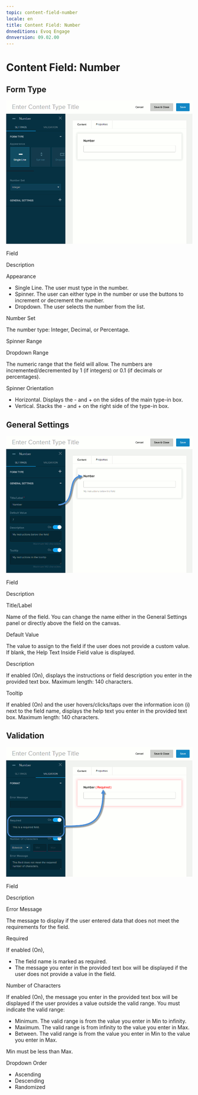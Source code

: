 ```yaml
---
topic: content-field-number
locale: en
title: Content Field: Number
dnneditions: Evoq Engage
dnnversion: 09.02.00
---
```


# Content Field: Number

## Form Type

  

![Form Type for Number field](img/scr-ContentField-Number-formtype.gif)

  

Field

Description

Appearance

*   Single Line. The user must type in the number.
*   Spinner. The user can either type in the number or use the buttons to increment or decrement the number.
*   Dropdown. The user selects the number from the list.

Number Set

The number type: Integer, Decimal, or Percentage.

Spinner Range

Dropdown Range

The numeric range that the field will allow. The numbers are incremented/decremented by 1 (if integers) or 0.1 (if decimals or percentages).

Spinner Orientation

*   Horizontal. Displays the - and + on the sides of the main type-in box.
*   Vertical. Stacks the - and + on the right side of the type-in box.

## General Settings

  

![General Settings for Number field](img/scr-ContentField-Number-generalsettings.gif)

  

Field

Description

Title/Label

Name of the field. You can change the name either in the General Settings panel or directly above the field on the canvas.

Default Value

The value to assign to the field if the user does not provide a custom value. If blank, the Help Text Inside Field value is displayed.

Description

If enabled (On), displays the instructions or field description you enter in the provided text box. Maximum length: 140 characters.

Tooltip

If enabled (On) and the user hovers/clicks/taps over the information icon (i) next to the field name, displays the help text you enter in the provided text box. Maximum length: 140 characters.

## Validation

  

![Validation for Number field](img/scr-ContentField-Number-validation.gif)

  

Field

Description

Error Message

The message to display if the user entered data that does not meet the requirements for the field.

Required

If enabled (On),

*   The field name is marked as required.
*   The message you enter in the provided text box will be displayed if the user does not provide a value in the field.

Number of Characters

If enabled (On), the message you enter in the provided text box will be displayed if the user provides a value outside the valid range. You must indicate the valid range:

*   Minimum. The valid range is from the value you enter in Min to infinity.
*   Maximum. The valid range is from infinity to the value you enter in Max.
*   Between. The valid range is from the value you enter in Min to the value you enter in Max.

Min must be less than Max.

Dropdown Order

*   Ascending
*   Descending
*   Randomized
